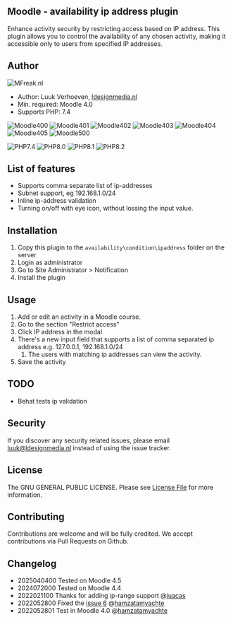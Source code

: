 ## Moodle - availability ip address plugin
Enhance activity security by restricting access based on IP address. This plugin allows you to control the availability of any chosen
activity, making it accessible only to users from specified IP addresses.

## Author
![MFreak.nl](https://MFreak.nl/logo_small.png)

* Author: Luuk Verhoeven, [ldesignmedia.nl](https://ldesignmedia.nl/)
* Min. required: Moodle 4.0
* Supports PHP: 7.4

![Moodle400](https://img.shields.io/badge/moodle-4.0-brightgreen.svg?logo=moodle)
![Moodle401](https://img.shields.io/badge/moodle-4.1-brightgreen.svg?logo=moodle)
![Moodle402](https://img.shields.io/badge/moodle-4.2-brightgreen.svg?logo=moodle)
![Moodle403](https://img.shields.io/badge/moodle-4.3-brightgreen.svg?logo=moodle)
![Moodle404](https://img.shields.io/badge/moodle-4.4-brightgreen.svg?logo=moodle)
![Moodle405](https://img.shields.io/badge/moodle-4.5-brightgreen.svg?logo=moodle)
![Moodle500](https://img.shields.io/badge/moodle-5.0-brightgreen.svg?logo=moodle)

![PHP7.4](https://img.shields.io/badge/PHP-7.4-brightgreen.svg?logo=php)
![PHP8.0](https://img.shields.io/badge/PHP-8.0-brightgreen.svg?logo=php)
![PHP8.1](https://img.shields.io/badge/PHP-8.1-brightgreen.svg?logo=php)
![PHP8.2](https://img.shields.io/badge/PHP-8.2-brightgreen.svg?logo=php)

## List of features
- Supports comma separate list of ip-addresses
- Subnet support, eg 192.168.1.0/24
- Inline ip-address validation
- Turning on/off with eye icon, without lossing the input value. 

## Installation
1.  Copy this plugin to the `availability\condition\ipaddress` folder on the server
2.  Login as administrator
3.  Go to Site Administrator > Notification
4.  Install the plugin

## Usage

1. Add or edit an activity in a Moodle course.
2. Go to the section "Restrict access"
3. Click IP address in the modal
4. There's a new input field that supports a list of comma separated ip address e.g. 127.0.0.1, 192.168.1.0/24
   1. The users with matching ip addresses can view the activity.
5. Save the activity

## TODO 
- Behat tests ip validation

## Security

If you discover any security related issues, please email [luuk@ldesignmedia.nl](mailto:luuk@ldesignmedia.nl) instead of using the issue tracker.

## License

The GNU GENERAL PUBLIC LICENSE. Please see [License File](LICENSE) for more information.

## Contributing

Contributions are welcome and will be fully credited. We accept contributions via Pull Requests on Github.

## Changelog

- 2025040400 Tested on Moodle 4.5
- 2024072000 Tested on Moodle 4.4
- 2022021100 Thanks for adding ip-range support @[juacas](https://github.com/juacas)
- 2022052800 Fixed the [issue 6](https://github.com/ldesignmediaNL/moodle-availability_ipaddress/issues/6) @[hamzatamyachte](https://github.com/hamzatamyachte)
- 2022052801 Test in Moodle 4.0 @[hamzatamyachte](https://github.com/hamzatamyachte)
